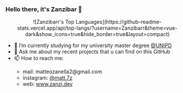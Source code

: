 ### Hello there, it's Zanzibar 👋

<p align="center">
          ![Zanzibarr's Top Languages](https://github-readme-stats.vercel.app/api/top-langs/?username=Zanzibarr&theme=vue-dark&show_icons=true&hide_border=true&layout=compact)
</p>

<ul>
<li>🔭 I’m currently studying for my university master degree <a href="https://www.unipd.it/" target="_blank">@UNIPD</a></li>
<li>💬 Ask me about my recent projects that u can find on this GitHub</li>
<li>📫 How to reach me:</li>
          <ul>
                    <li> mail: matteozanella2@gmail.com </li>
                    <li> instagram: <a href="https://www.instagram.com/matt.7z/" target="_blank">@matt.7z</a> </li>
                    <li> web: <a href="https://www.zanzi.dev" target="_blank_">www.zanzi.dev</a> </li>
          </ul>
</ul>

